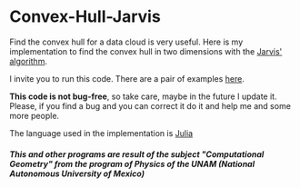 # Convex-Hull-Jarvis
Find the convex hull for a data cloud is very useful. Here is my implementation to find the convex hull in two dimensions with the [Jarvis' algorithm](https://en.wikipedia.org/wiki/Gift_wrapping_algorithm). 

I invite you to run this code. There are a pair of examples [here](https://github.com/UlisesRayon/Convex-Hull-Jarvis/blob/master/examples.ipynb). 

__This code is not bug-free__, so take care, maybe in the future I update it.
Please, if you find a bug and you can correct it do it and help me and some more people. 

The language used in the implementation is [Julia](https://julialang.org/)

##### This and other programs are result of the subject "Computational Geometry" from the program of Physics of the UNAM (National Autonomous University of Mexico)
